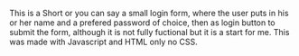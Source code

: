 This is a Short or you can say a small login form,  where the user puts in his or her name and a prefered password of choice, then as login button to submit the form, although it is not fully fuctional but it is a start for me. This was made with Javascript and HTML only no CSS.
